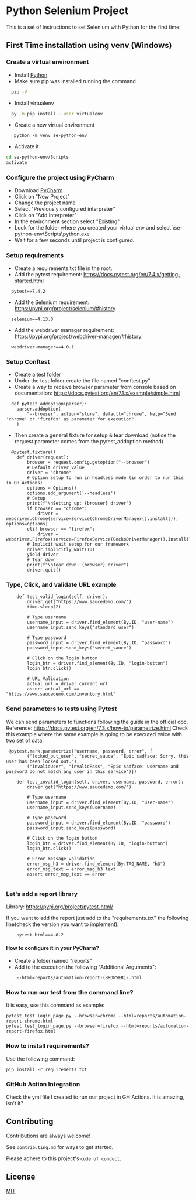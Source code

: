 # Python Selenium Project

This is a set of instructions to set Selenium with Python for the first time:

## First Time installation using venv (Windows)

### Create a virtual environment

- Install [Python](https://www.python.org/downloads/)
- Make sure pip was installed running the command

```bash
  pip -V
```

- Install virtualenv

```bash
  py -m pip install --user virtualenv
```
- Create a new virtual environment

```
   python -m venv se-python-env
```

- Activate it

```bash
cd se-python-env/Scripts
activate
```

### Configure the project using PyCharm

- Download [PyCharm](https://www.jetbrains.com/pycharm/download/?section=windows)
- Click on "New Project"
- Change the project name
- Select "Previously configured interpreter"
- Click on "Add Interpreter"
- In the environment section select "Existing"
- Look for the folder where you created your virtual env and select \se-python-env\Scripts\python.exe
- Wait for a few seconds until project is configured.

### Setup requirements

- Create a requirements.txt file in the root.
- Add the pytest requirement: https://docs.pytest.org/en/7.4.x/getting-started.html

```
  pytest==7.4.2
```

- Add the Selenium requirement: https://pypi.org/project/selenium/#history

```
  selenium==4.13.0
```

- Add the webdriver manager requirement: https://pypi.org/project/webdriver-manager/#history

```
  webdriver-manager==4.0.1
```

### Setup Conftest

- Create a test folder
- Under the test folder create the file named "conftest.py"
- Create a way to receive browser parameter from console based on documentation: https://docs.pytest.org/en/7.1.x/example/simple.html

```
  def pytest_addoption(parser):
    parser.addoption(
        "--browser", action="store", default="chrome", help="Send 'chrome' or 'firefox' as parameter for execution"
    )
```

- Then create a general fixture for setup & tear download (notice the request parameter comes from the pytest_addoption method)

```
  @pytest.fixture()
    def driver(request):
        browser = request.config.getoption("--browser")
        # Default driver value
        driver = "chrome"
        # Option setup to run in headless mode (in order to run this in GH Actions)
        options = Options()
        options.add_argument('--headless')
        # Setup
        print(f"\nSetting up: {browser} driver")
        if browser == "chrome":
            driver = webdriver.Chrome(service=Service(ChromeDriverManager().install()), options=options)
        elif browser == "firefox":
            driver = webdriver.Firefox(service=FirefoxService(GeckoDriverManager().install()))
        # Implicit wait setup for our framework
        driver.implicitly_wait(10)
        yield driver
        # Tear down
        print(f"\nTear down: {browser} driver")
        driver.quit()
```

### Type, Click, and validate URL example

```
    def test_valid_login(self, driver):
        driver.get("https://www.saucedemo.com/")
        time.sleep(2)

        # Type username
        username_input = driver.find_element(By.ID, "user-name")
        username_input.send_keys("standard_user")

        # Type password
        password_input = driver.find_element(By.ID, "password")
        password_input.send_keys("secret_sauce")

        # Click on the login button
        login_btn = driver.find_element(By.ID, "login-button")
        login_btn.click()

        # URL Validation
        actual_url = driver.current_url
        assert actual_url == "https://www.saucedemo.com/inventory.html"
```

### Send parameters to tests using Pytest
We can send parameters to functions following the guide in the official doc. Reference: https://docs.pytest.org/en/7.3.x/how-to/parametrize.html
Check this example where the same example is going to be executed twice with two set of data: 

```
 @pytest.mark.parametrize("username, password, error", [
        ("locked_out_user", "secret_sauce", "Epic sadface: Sorry, this user has been locked out."),
        ("invalidUser", "invalidPass", "Epic sadface: Username and password do not match any user in this service")])
    
    def test_invalid_login(self, driver, username, password, error):
        driver.get("https://www.saucedemo.com/")

        # Type username
        username_input = driver.find_element(By.ID, "user-name")
        username_input.send_keys(username)

        # Type password
        password_input = driver.find_element(By.ID, "password")
        password_input.send_keys(password)

        # Click on the login button
        login_btn = driver.find_element(By.ID, "login-button")
        login_btn.click()

        # Error message validation
        error_msg_h3 = driver.find_element(By.TAG_NAME, "h3")
        error_msg_text = error_msg_h3.text
        assert error_msg_text == error


```

### Let's add a report library
Library: https://pypi.org/project/pytest-html/

If you want to add the report just add to the "requirements.txt" the following line(check the version you want to implement):
```
    pytest-html==4.0.2
```
#### How to configure it in your PyCharm?
- Create a folder named "reports"
- Add to the execution the following "Additional Arguments":
```
    --html=reports/automation-report-(BROWSER)-.html
```

### How to run our test from the command line? 
It is easy, use this command as example: 
```
pytest test_login_page.py --browser=chrome --html=reports/automation-report-chrome.html
pytest test_login_page.py --browser=firefox --html=reports/automation-report-firefox.html
```

### How to install requirements?
Use the following command: 
```
pip install -r requirements.txt
```

### GitHub Action Integration
Check the yml file I created to run our project in GH Actions. 
It is amazing, isn't it?

## Contributing

Contributions are always welcome!

See `contributing.md` for ways to get started.

Please adhere to this project's `code of conduct`.

## License

[MIT](https://choosealicense.com/licenses/mit/)
